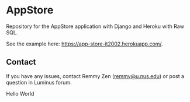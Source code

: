 # AppStore

Repository for the AppStore application with Django and Heroku with Raw SQL.

See the example here: https://app-store-it2002.herokuapp.com/.

## Contact
If you have any issues, contact Remmy Zen (remmy@u.nus.edu) or post a question in Luminus forum.

Hello World 
